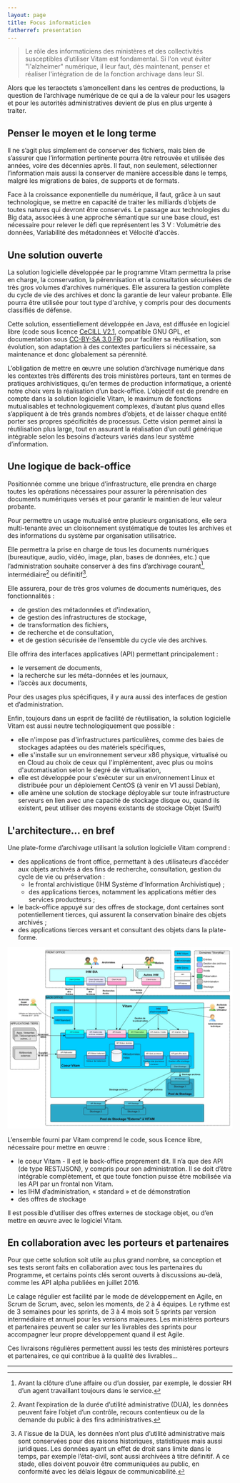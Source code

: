 ```yaml
---
layout: page
title: Focus informaticien
fatherref: presentation
---
```

>Le rôle des informaticiens des ministères et des collectivités susceptibles 
d’utiliser Vitam est fondamental. Si l'on veut éviter "l'alzheimer" numérique, 
il leur faut, dès maintenant, penser et réaliser l'intégration de
de la fonction archivage dans leur SI.

Alors que les teraoctets s’amoncellent dans les centres de productions, la 
question de l’archivage numérique de ce qui a de la valeur pour les usagers et 
pour les autorités administratives devient de plus en plus urgente à traiter.

## Penser le moyen et le long terme

Il ne s’agit plus simplement de conserver des fichiers, mais bien de s’assurer que 
l’information pertinente pourra être retrouvée et utilisée des années, voire des
 décennies après. Il faut, non seulement, sélectionner l’information mais aussi la
 conserver de manière accessible dans le temps, malgré les migrations de baies, 
 de supports et de formats.

Face à la croissance exponentielle du numérique, il faut, grâce à un saut 
technologique, se mettre en capacité de traiter les milliards d’objets de toutes
 natures qui devront être conservés. Le passage aux technologies du Big data, 
 associées à une approche sémantique sur une base cloud, est nécessaire pour 
 relever le défi que représentent les 3 V : Volumétrie des données, Variabilité 
 des métadonnées et Vélocité d’accès.

## Une solution ouverte

La solution logicielle développée par le programme Vitam permettra la prise en 
charge, la conservation, la pérennisation et la consultation sécurisées de très 
gros volumes d’archives numériques. Elle assurera la gestion complète du cycle 
de vie des archives et donc la garantie de leur valeur probante. Elle pourra 
être utilisée pour tout type d'archive, y compris pour des documents classifiés 
de défense.

Cette solution, essentiellement développée en Java, est diffusée en logiciel libre (code sous licence 
[CeCILL V2.1](http://www.cecill.info/licences/Licence_CeCILL_V2-fr.html), 
compatible GNU GPL, et documentation sous 
[CC-BY-SA 3.0 FR](https://creativecommons.org/licenses/by-sa/3.0/fr/)) 
pour faciliter sa réutilisation, 
son évolution, son adaptation à des contextes particuliers si nécessaire, sa 
maintenance et donc globalement sa pérennité.

L’obligation de mettre en œuvre une solution d’archivage numérique dans les 
contextes très différents des trois ministères porteurs, tant en termes de 
pratiques archivistiques, qu’en termes de production informatique, a orienté 
notre choix vers la réalisation d’un back-office. L’objectif est de prendre en 
compte dans la solution logicielle Vitam, le maximum de fonctions mutualisables 
et technologiquement complexes, d’autant plus quand elles s’appliquent à de 
très grands nombres d’objets, et de laisser chaque entité porter ses propres 
spécificités de processus. Cette vision permet ainsi la réutilisation plus 
large, tout en assurant la réalisation d’un outil générique intégrable selon les 
besoins d’acteurs variés dans leur système d’information.

## Une logique de back-office

Positionnée comme une brique d’infrastructure, elle prendra en charge toutes les 
opérations nécessaires pour assurer la pérennisation des documents numériques 
versés et pour garantir le maintien de leur valeur probante.

Pour permettre un usage mutualisé entre plusieurs organisations, elle sera 
multi-tenante avec un cloisonnement systématique de toutes les archives et 
des informations du système par organisation utilisatrice.

Elle permettra la prise en charge de tous les documents numériques (bureautique,
 audio, vidéo, image, plan, bases de données, etc.) que l’administration 
 souhaite conserver à des fins d’archivage courant[^1], intermédiaire[^2] ou 
 définitif[^3]. 

Elle assurera, pour de très gros volumes de documents numériques, des 
fonctionnalités :

* de gestion des métadonnées et d'indexation,
* de gestion des infrastructures de stockage,
* de transformation des fichiers,
* de recherche et de consultation,
* et de gestion sécurisée de l’ensemble du cycle vie des archives.

Elle offrira des interfaces applicatives (API) permettant principalement :

* le versement de documents,
* la recherche sur les méta-données et les journaux,
* l’accès aux documents,

Pour des usages plus spécifiques, il y aura aussi des interfaces de gestion et 
d’administration.

Enfin, toujours dans un esprit de facilité de réutilisation, la solution 
logicielle Vitam est aussi neutre technologiquement que possible :
* elle n'impose pas d'infrastructures particulières, comme des baies de 
stockages adaptées ou des matériels spécifiques,
* elle s'installe sur un environnement serveur x86 physique, virtualisé ou en 
Cloud au choix de ceux qui l'implémentent, avec plus ou moins d'automatisation 
selon le degré de virtualisation,
* elle est développée pour s'exécuter sur un environnement Linux et distribuée 
pour un déploiement CentOS (à venir en V1 aussi Debian),
* elle amène une solution de stockage déployable sur toute infrastructure 
serveurs en lien avec une capacité de stockage disque ou, quand ils existent, peut
 utiliser des moyens existants de stockage Objet (Swift)

## L'architecture... en bref
 
Une plate-forme d’archivage utilisant la solution logicielle Vitam comprend : 

* des applications de front office, permettant à des utilisateurs d’accéder aux 
objets archivés à des fins de recherche, consultation, gestion du cycle de vie 
ou préservation :
	* le frontal archivistique (IHM Système d'Information Archivistique) ;
	* des applications tierces, notamment les applications métier des services producteurs ;
* le back-office appuyé sur des offres de stockage, dont certaines sont potentiellement tierces, qui assurent la conservation binaire des objets archivés ;
* des applications tierces versant et consultant des objets dans la plate-forme.

![Architecture Générale Vitam](/public/images/ArchitectureGenerale.jpg)

L’ensemble fourni par Vitam comprend le code, sous licence libre, nécessaire pour mettre en œuvre :

* le coeur Vitam - 
Il est le back-office proprement dit. Il n’a que des API (de type REST/JSON), y compris pour son administration. Il se doit d’être intégrable complètement, et que toute fonction puisse être mobilisée via les API par un frontal non Vitam.
* les IHM d’administration, « standard » et de démonstration
* des offres de stockage

Il est possible d’utiliser des offres externes de stockage objet, ou d’en mettre en œuvre avec le logiciel Vitam.

## En collaboration avec les porteurs et partenaires

Pour que cette solution soit utile au plus grand nombre, sa conception et 
ses tests seront faits en collaboration avec tous les partenaires du Programme, 
et certains points clés seront ouverts à discussions au-delà, comme les API alpha
 publiées en juillet 2016.
 
Le calage régulier est facilité par le mode de développement en Agile, en Scrum 
de Scrum, avec, selon les moments, de 2 à 4 équipes. Le rythme est de 3 semaines 
pour les sprints, de 3 à 4 mois soit 5 sprints par version intermédiaire 
et annuel pour les versions majeures. Les ministères porteurs et partenaires peuvent se 
caler sur les livrables des sprints pour accompagner leur propre développement 
quand il est Agile.
 
Ces livraisons régulières permettent aussi les tests des ministères porteurs et partenaires, 
ce qui contribue à la qualité des livrables... 

<hr/>

[^1]: Avant la clôture d’une affaire ou d’un dossier, par exemple, le dossier RH d’un agent travaillant toujours dans le service.

[^2]: Avant l’expiration de la durée d’utilité administrative (DUA), les données peuvent faire l’objet d’un contrôle, recours contentieux ou de la demande du public à des fins administratives.

[^3]: A l’issue de la DUA, les données n’ont plus d’utilité administrative mais sont conservées pour des raisons historiques, statistiques mais aussi juridiques. Les données ayant un effet de droit sans limite dans le temps, par exemple l’état-civil, sont aussi archivées à titre définitif. A ce stade, elles doivent pouvoir être communiquées au public, en conformité avec les délais légaux de communicabilité.